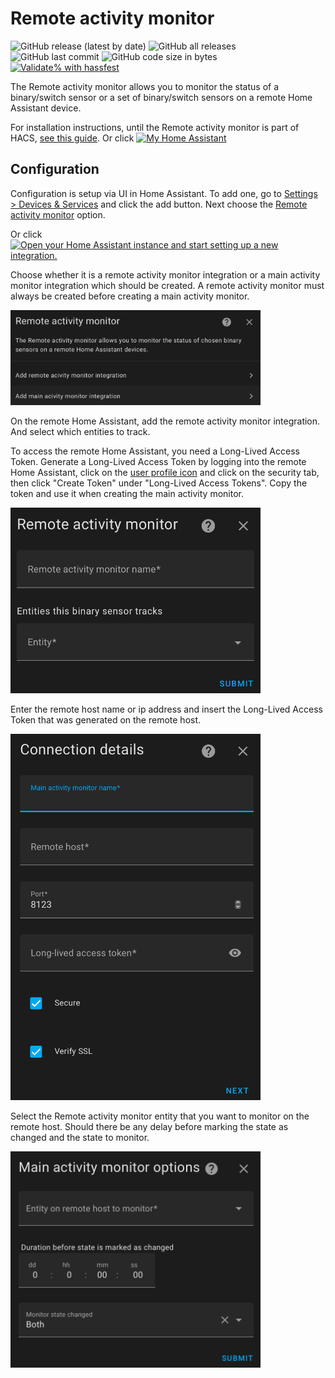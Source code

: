 # Remote activity monitor

![GitHub release (latest by date)](https://img.shields.io/github/v/release/kgn3400/remote_activity_monitor)
![GitHub all releases](https://img.shields.io/github/downloads/kgn3400/remote_activity_monitor/total)
![GitHub last commit](https://img.shields.io/github/last-commit/kgn3400/remote_activity_monitor)
![GitHub code size in bytes](https://img.shields.io/github/languages/code-size/kgn3400/remote_activity_monitor)
[![Validate% with hassfest](https://github.com/kgn3400/remote_activity_monitor/workflows/Validate%20with%20hassfest/badge.svg)](https://github.com/kgn3400/remote_activity_monitor/actions/workflows/hassfest.yaml)

The Remote activity monitor allows you to monitor the status of a binary/switch sensor or a set of binary/switch sensors on a remote Home Assistant device.

For installation instructions, until the Remote activity monitor is part of HACS, [see this guide](https://hacs.xyz/docs/faq/custom_repositories).
Or click
[![My Home Assistant](https://img.shields.io/badge/Home%20Assistant-%2341BDF5.svg?style=flat&logo=home-assistant&label=Add%20to%20HACS)](https://my.home-assistant.io/redirect/hacs_repository/?owner=kgn3400&repository=remote_activity_monitor&category=integration)

## Configuration

Configuration is setup via UI in Home Assistant. To add one, go to [Settings > Devices & Services](https://my.home-assistant.io/redirect/integrations) and click the add button. Next choose the [Remote activity monitor](https://my.home-assistant.io/redirect/config_flow_start?domain=remote_activity_monitor) option.

Or click
[![Open your Home Assistant instance and start setting up a new integration.](https://my.home-assistant.io/badges/config_flow_start.svg)](https://my.home-assistant.io/redirect/config_flow_start/?domain=remote_activity_monitor)

Choose whether it is a remote activity monitor integration or a main activity monitor integration which should be created. A remote activity monitor must always be created before creating a main activity monitor.

<img src="https://github.com/kgn3400/remote_activity_monitor/blob/main/images/config-menu.png" width="400" height="auto" alt="Config">
<br>

On the remote Home Assistant, add the remote activity monitor integration. And select which entities to track.

To access the remote Home Assistant, you need a Long-Lived Access Token. Generate a Long-Lived Access Token by logging into the remote Home Assistant, click on the [user profile icon](https://my.home-assistant.io/redirect/profile) and click on the security tab, then click "Create Token" under "Long-Lived Access Tokens". Copy the token and use it when creating the main activity monitor.

<img src="https://github.com/kgn3400/remote_activity_monitor/blob/main/images/config-remote.png" width="400" height="auto" alt="Config">
<br>

Enter the remote host name or ip address and insert the Long-Lived Access Token that was generated on the remote host.

<img src="https://github.com/kgn3400/remote_activity_monitor/blob/main/images/config-main-1.png" width="400" height="auto" alt="Config">
<br>

Select the Remote activity monitor entity that you want to monitor on the remote host. Should there be any delay before marking the state as changed and the state to monitor.

<img src="https://github.com/kgn3400/remote_activity_monitor/blob/main/images/config-main-2.png" width="400" height="auto" alt="Config">
